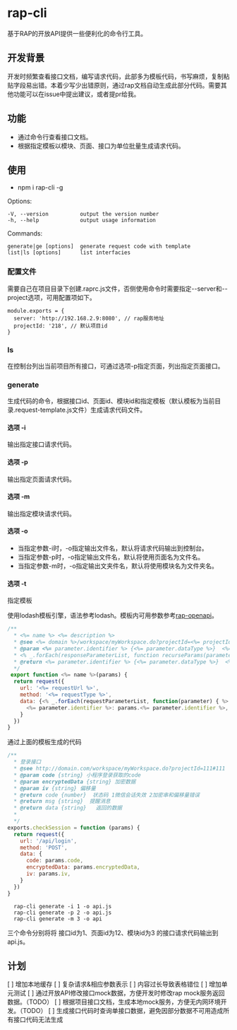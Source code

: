 # rap-cli
基于RAP的开放API提供一些便利化的命令行工具。

## 开发背景
开发时频繁查看接口文档，编写请求代码，此部多为模板代码，书写麻烦，复制粘贴字段易出错。本着少写少出错原则，通过rap文档自动生成此部分代码。需要其他功能可以在issue中提出建议，或者提pr给我。

## 功能
- 通过命令行查看接口文档。
- 根据指定模板以模块、页面、接口为单位批量生成请求代码。

## 使用
- npm i rap-cli -g

Options:

    -V, --version          output the version number
    -h, --help             output usage information

  Commands:

    generate|ge [options]  generate request code with template
    list|ls [options]      list interfacies

### 配置文件
需要自己在项目目录下创建.raprc.js文件，否侧使用命令时需要指定--server和--project选项，可用配置项如下。
```
module.exports = {
  server: 'http://192.168.2.9:8080', // rap服务地址
  projectId: '218', // 默认项目id
}
```
### ls
在控制台列出当前项目所有接口，可通过选项-p指定页面，列出指定页面接口。

### generate
生成代码的命令，根据接口id、页面id、模块id和指定模板（默认模板为当前目录.request-template.js文件）生成请求代码文件。

#### 选项 -i
输出指定接口请求代码。
#### 选项 -p
输出指定页面请求代码。
#### 选项 -m
输出指定模块请求代码。

#### 选项 -o
- 当指定参数-i时，-o指定输出文件名，默认将请求代码输出到控制台。
- 当指定参数-p时，-o指定输出文件名，默认将使用页面名为文件名。
- 当指定参数-m时，-o指定输出文夹件名，默认将使用模块名为文件夹名。

#### 选项 -t
指定模板

使用lodash模板引擎，语法参考lodash。模板内可用参数参考[rap-openapi](https://github.com/thx/RAP/wiki/user_manual_cn#%E5%BC%80%E6%94%BEapi)。
```javascript
/**
  * <%= name %> <%= description %>
  * @see <%= domain %>/workspace/myWorkspace.do?projectId=<%= projectId %>#<%= id %><% _.forEach(requestParameterList, function recurseParams(parameter, prefix = '') { %>
  * @param <%= parameter.identifier %> {<%= parameter.dataType %>}  <%= parameter.name %> <%= parameter.remark %><% }) %>
  * <% _.forEach(responseParameterList, function recurseParams(parameter, prefix = '') { %>
  * @return <%= parameter.identifier %> {<%= parameter.dataType %>}  <%= parameter.name %> <%= parameter.remark %><% }) %>
  */
 export function <%= name %>(params) {
  return request({
    url: '<%= requestUrl %>',
    method: '<%= requestType %>',
    data: {<% _.forEach(requestParameterList, function(parameter) { %>
      <%= parameter.identifier %>: params.<%= parameter.identifier %>, <% }) %>
    }
  })
}
```

通过上面的模板生成的代码
```javascript
/**
  * 登录接口
  * @see http://domain.com/workspace/myWorkspace.do?projectId=111#111
  * @param code {string} 小程序登录获取的code
  * @param encryptedData {string} 加密数据
  * @param iv {string} 偏移量
  * @return code {number}  状态码 1微信会话失效 2加密串和偏移量错误
  * @return msg {string}  提醒消息
  * @return data {string}   返回的数据
  *
  */
exports.checkSession = function (params) {
  return request({
    url: '/api/login',
    method: 'POST',
    data: {
      code: params.code,
      encryptedData: params.encryptedData,
      iv: params.iv,
    }
  })
}

```


```
  rap-cli generate -i 1 -o api.js
  rap-cli generate -p 2 -o api.js
  rap-cli generate -m 3 -o api
```
三个命令分别将将 接口id为1、页面id为12、模块id为3 的接口请求代码输出到api.js。


## 计划
[ ] 增加本地缓存
[ ] 复杂请求&相应参数表示
[ ] 内容过长导致表格错位
[ ] 增加单元测试
[ ] 通过开放API修改接口mock数据，方便开发时修改rap mock服务返回数据。（TODO）
[ ] 根据项目接口文档，生成本地mock服务，方便无内网环境开发。（TODO）
[ ] 生成接口代码时查询单接口数据，避免因部分数据不可用造成所有接口代码无法生成

